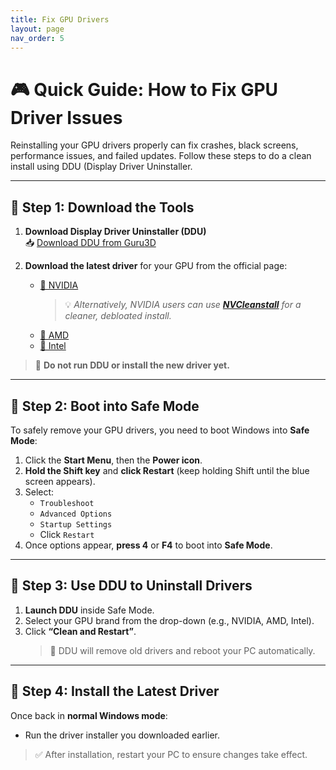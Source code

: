 ```yaml
---
title: Fix GPU Drivers
layout: page
nav_order: 5
---
```


# 🎮 Quick Guide: How to Fix GPU Driver Issues

Reinstalling your GPU drivers properly can fix crashes, black screens, performance issues, and failed updates. Follow these steps to do a clean install using DDU (Display Driver Uninstaller.

---

## 🧰 Step 1: Download the Tools

1. **Download Display Driver Uninstaller (DDU)**  
   📥 [Download DDU from Guru3D](http://www.guru3d.com/files-details/display-driver-uninstaller-download.html)

2. **Download the latest driver** for your GPU from the official page:
   - [🔗 NVIDIA](https://www.nvidia.com/Download/index.aspx)  
     > 💡 *Alternatively, NVIDIA users can use [**NVCleanstall**](https://www.techpowerup.com/download/techpowerup-nvcleanstall/) for a cleaner, debloated install.*
   - [🔗 AMD](https://www.amd.com/en/support)
   - [🔗 Intel](https://www.intel.com/content/www/us/en/download-center/home.html)

> 🚫 **Do not run DDU or install the new driver yet.**

---

## 🧯 Step 2: Boot into Safe Mode

To safely remove your GPU drivers, you need to boot Windows into **Safe Mode**:

1. Click the **Start Menu**, then the **Power icon**.
2. **Hold the Shift key** and **click Restart** (keep holding Shift until the blue screen appears).
3. Select:
   - `Troubleshoot`
   - `Advanced Options`
   - `Startup Settings`
   - Click `Restart`
4. Once options appear, **press 4** or **F4** to boot into **Safe Mode**.

---

## 🧹 Step 3: Use DDU to Uninstall Drivers

1. **Launch DDU** inside Safe Mode.
2. Select your GPU brand from the drop-down (e.g., NVIDIA, AMD, Intel).
3. Click **“Clean and Restart”**.
   > 🧼 DDU will remove old drivers and reboot your PC automatically.

---

## 🧪 Step 4: Install the Latest Driver

Once back in **normal Windows mode**:

- Run the driver installer you downloaded earlier.

> ✅ After installation, restart your PC to ensure changes take effect.